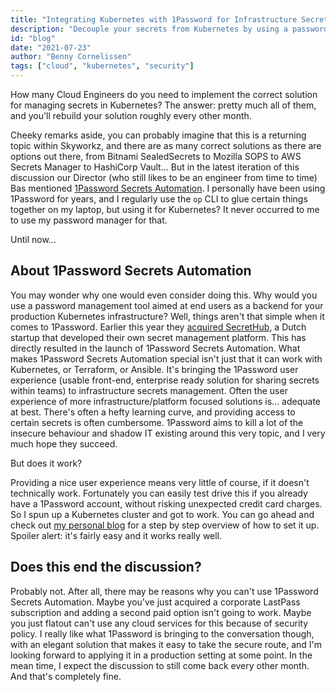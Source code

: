 ```yaml
---
title: "Integrating Kubernetes with 1Password for Infrastructure Secrets"
description: "Decouple your secrets from Kubernetes by using a password manager. Sounds good? According to 1Password this is even enterprise-ready. Let's have a look."
id: "blog"
date: "2021-07-23"
author: "Benny Cornelissen"
tags: ["cloud", "kubernetes", "security"]
---
```


How many Cloud Engineers do you need to implement the correct solution for managing secrets in Kubernetes? The answer: pretty much all of them, and you'll rebuild your solution  roughly every other month.

Cheeky remarks aside, you can probably imagine that this is a returning topic within Skyworkz, and there are as many correct solutions as there are options out there, from Bitnami SealedSecrets to Mozilla SOPS to AWS Secrets Manager to HashiCorp Vault... But in the latest iteration of this discussion our Director (who still likes to be an engineer from time to time) Bas mentioned [1Password Secrets Automation](https://1password.com/secrets/). I personally have been using 1Password for years, and I regularly use the `op` CLI to glue certain things together on my laptop, but using it for Kubernetes? It never occurred to me to use my password manager for that.

Until now...

## About 1Password Secrets Automation
You may wonder why one would even consider doing this. Why would you use a password management tool aimed at end users as a backend for your production Kubernetes infrastructure? Well, things aren't that simple when it comes to 1Password. Earlier this year they [acquired SecretHub](https://blog.1password.com/secrethub-acquisition/), a Dutch startup that developed their own secret management platform. This has directly resulted in the launch of 1Password Secrets Automation. What makes 1Password Secrets Automation special isn't just that it can work with Kubernetes, or Terraform, or Ansible. It's bringing the 1Password user experience (usable front-end, enterprise ready solution for sharing secrets within teams) to infrastructure secrets management. Often the user experience of more infrastructure/platform focused solutions is... adequate at best. There's often a hefty learning curve, and providing access to certain secrets is often cumbersome. 1Password aims to kill a lot of the insecure behaviour and shadow IT existing around this very topic, and I very much hope they succeed.

But does it work?

Providing a nice user experience means very little of course, if it doesn't technically work. Fortunately you can easily test drive this if you already have a 1Password account, without risking unexpected credit card charges. So I spun up a Kubernetes cluster and got to work. You can go ahead and check out [my personal blog](https://blog.bennycornelissen.nl/post/onepassword-on-kubernetes/) for a step by step overview of how to set it up. Spoiler alert: it's fairly easy and it works really well.

## Does this end the discussion?
Probably not. After all, there may be reasons why you can't use 1Password Secrets Automation. Maybe you've just acquired a corporate LastPass subscription and adding a second paid option isn't going to work. Maybe you just flatout can't use any cloud services for this because of security policy. I really like what 1Password is bringing to the conversation though, with an elegant solution that makes it easy to take the secure route, and I'm looking forward to applying it in a production setting at some point. In the mean time, I expect the discussion to still come back every other month. And that's completely fine.
